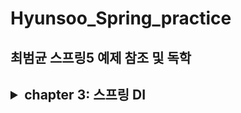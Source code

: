 # Hyunsoo_Spring_practice

<h2> 최범균 스프링5 예제 참조 및 독학 <h2>


<details>
<summary> <b> chapter 3:  스프링 DI  </b> </summary> <br>

<div markdown ="1">

내용

<h5> DI는 'Dependency Injection'은 약자로 우리말로는 '의존 주입' 이라고 한다. <h5>
<h5> 의존은 객체 간의 의존을 말한다. <h5>
<h5> 한 클래스가 다른 클래스으 메서드를 실행할 때 이를 '의존'한다고 표현한다. <h5>

<h5> 의존은 변경에 의해 영향을 받는 관계를 의미한다. <h4>
<h5> 클래스 내부에서 직접 의존 객체르 생성하는 것은 유지보수 관점에서 문제점을 유발할 수 있다. <h5>



<h5> DI를 통한 의존 처리 <h5> 
<h5> DI는 의존하는 객체를 직접 생성하느 대신 의존 객체를 전달하는 방식을 사용한다. <h5>

</div>
</details>
<br>
